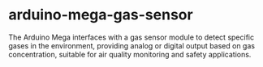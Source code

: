 # arduino-mega-gas-sensor
The Arduino Mega interfaces with a gas sensor module to detect specific gases in the environment, providing analog or digital output based on gas concentration, suitable for air quality monitoring and safety applications.
